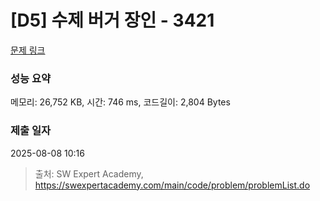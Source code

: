 # [D5] 수제 버거 장인 - 3421 

[문제 링크](https://swexpertacademy.com/main/code/problem/problemDetail.do?contestProbId=AWErcQmKy6kDFAXi) 

### 성능 요약

메모리: 26,752 KB, 시간: 746 ms, 코드길이: 2,804 Bytes

### 제출 일자

2025-08-08 10:16



> 출처: SW Expert Academy, https://swexpertacademy.com/main/code/problem/problemList.do